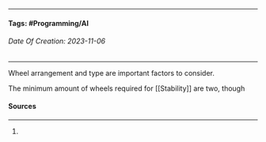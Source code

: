 __________________________________________________________________________
#### **Tags:** #Programming/AI 
###### *Date Of Creation: 2023-11-06*
__________________________________________________________________________

Wheel arrangement and type are important factors to consider.

The minimum amount of wheels required for [[Stability]] are two, though 


#### Sources
__________________________________________________________________________
1. 